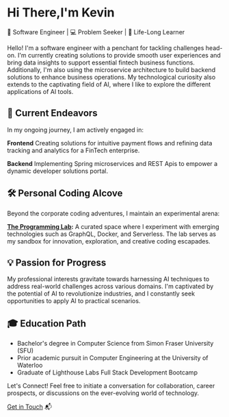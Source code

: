 # Hi There,I'm Kevin
🔧 Software Engineer | 💻 Problem Seeker | 🤖 Life-Long Learner

Hello! I'm a software engineer with a penchant for tackling challenges head-on. 
I'm currently creating solutions to provide smooth user experiences and bring data insights to support essential fintech business functions. Additionally, I'm also using the microservice architecture to build backend solutions to enhance business operations. My technological curiosity also extends to the captivating field of AI, where I like to explore the different applications of AI tools.

## 🚀 Current Endeavors
In my ongoing journey, I am actively engaged in:

**Frontend** Creating solutions for intuitive payment flows and refining data tracking and analytics for a FinTech enterprise.

**Backend** Implementing Spring microservices and REST Apis to empower a dynamic developer solutions portal.

## 🛠️ Personal Coding Alcove
Beyond the corporate coding adventures, I maintain an experimental arena:

**[The Programming Lab](https://www.theprogramminglab.com):** A curated space where I experiment with emerging technologies such as GraphQL, Docker, and Serverless. The lab serves as my sandbox for innovation, exploration, and creative coding escapades.

## 💡 Passion for Progress
My professional interests gravitate towards harnessing AI techniques to address real-world challenges across various domains. I'm captivated by the potential of AI to revolutionize industries, and I constantly seek opportunities to apply AI to practical scenarios.

## 🎓 Education Path
- Bachelor's degree in Computer Science from Simon Fraser University (SFU)
- Prior academic pursuit in Computer Engineering at the University of Waterloo
- Graduate of Lighthouse Labs Full Stack Development Bootcamp

Let's Connect! Feel free to initiate a conversation for collaboration, career prospects, or discussions on the ever-evolving world of technology.

[Get in Touch](mailto:kevin.z.zhou@gmail.com) 📬
